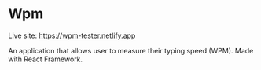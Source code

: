 # Wpm
Live site:  https://wpm-tester.netlify.app

An application that allows user to measure their typing speed (WPM). Made with React Framework. 


